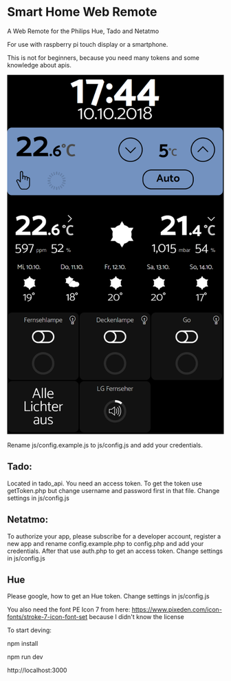 # Smart Home Web Remote
A Web Remote for the Philips Hue, Tado and Netatmo

For use with raspberry pi touch display or a smartphone.

This is not for beginners, because you need many tokens and some knowledge about apis.

![Image of Smarthome](https://raw.githubusercontent.com/webfraggle/HueWebRemote/master/images/smarthomeDisplay.png)

Rename js/config.example.js to js/config.js and add your credentials.

## Tado:
Located in tado_api. You need an access token. To get the token use getToken.php but change username and password first in that file.
Change settings in js/config.js

## Netatmo:
To authorize your app, please subscribe for a developer account, register a new app and rename config.example.php to config.php and add your credentials. After that use auth.php to get an access token.
Change settings in js/config.js

## Hue
Please google, how to get an Hue token.
Change settings in js/config.js

You also need the font PE Icon 7 from here:
https://www.pixeden.com/icon-fonts/stroke-7-icon-font-set
because I didn't know the license

To start deving:

npm install

npm run dev

http://localhost:3000
